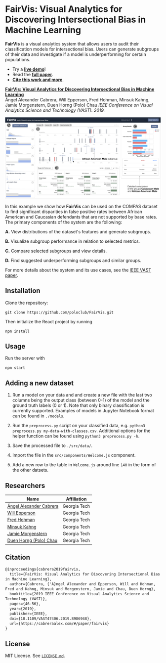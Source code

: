 # FairVis: Visual Analytics for Discovering Intersectional Bias in Machine Learning

**FairVis** is a visual analytics system that allows users to audit their classification models for intersectional bias. Users can generate subgroups of their data and investigate if a model is underperforming for certain populations.

* Try a **[live demo](https://poloclub.github.io/FairVis/)**!
* Read the **[full paper](https://arxiv.org/abs/1904.05419)**.
* **[Cite this work and more](https://cabreraalex.com/#/paper/fairvis)**.

**[FairVis: Visual Analytics for Discovering Intersectional Bias in Machine Learning](https://cabreraalex.com/#/paper/fairvis)**  
Ángel Alexander Cabrera, Will Epperson, Fred Hohman, Minsuk Kahng, Jamie Morgenstern, Duen Horng (Polo) Chau
*IEEE Conference on Visual Analytics Science and Technology (VAST). 2019.* 

![teaser figure](teaser.png)

In this example we show how __FairVis__ can be used on the COMPAS dataset to find significant disparities in false positive rates between African American and Caucasian defendants that are not supported by base rates. The primary components of the system are the following:

__A.__ View distributions of the dataset's features and generate subgroups.

__B.__ Visualize subgroup performance in relation to selected metrics.

__C.__ Compare selected subgroups and view details.

__D.__ Find suggested underperforming subgroups and similar groups.

For more details about the system and its use cases, see the [IEEE VAST paper][paper].

## Installation

Clone the repository:

```
git clone https://github.com/poloclub/FairVis.git
```

Then initialize the React project by running

```
npm install
```

## Usage

Run the server with

```
npm start
```

## Adding a new dataset

1. Run a model on your data and and create a new file with the last two columns being the output class (between 0-1) of the model and the ground truth labels (0 or 1). Note that only binary classification is currently supported. Examples of models in Jupyter Notebook format can be found in `./models`.

2. Run the `preprocess.py` script on your classified data, e.g. `python3 preprocess.py my-data-with-classes.csv`. Additional options for the helper function can be found using `python3 preprocess.py -h`.

3. Save the processed file to `./src/data/`.

4. Import the file in the `src/components/Welcome.js` component.

5. Add a new row to the table in `Welcome.js` around line `140` in the form of the other datsets.

## Researchers

|  Name                 | Affiliation                     |
|-----------------------|---------------------------------|
| [Ángel Alexander Cabrera][angel]           | Georgia Tech |
| [Will Epperson][will] | Georgia Tech |
| [Fred Hohman][fred]    | Georgia Tech |
| [Minsuk Kahng][minsuk] | Georgia Tech |
| [Jamie Morgenstern][jamie]        | Georgia Tech |
| [Duen Horng (Polo) Chau][polo]             | Georgia Tech |

## Citation
```
@inproceedings{cabrera2019fairvis,
  title={FairVis: Visual Analytics for Discovering Intersectional Bias in Machine Learning},
  author={Cabrera, {'A}ngel Alexander and Epperson, Will and Hohman, Fred and Kahng, Minsuk and Morgenstern, Jamie and Chau, Duen Horng},
  booktitle={2019 IEEE Conference on Visual Analytics Science and Technology (VAST)},
  pages={46-56},
  year={2019},
  publisher={IEEE},
  doi={10.1109/VAST47406.2019.8986948},
  url={https://cabreraalex.com/#/paper/fairvis}
}
```

## License

MIT License. See [`LICENSE.md`](LICENSE.md).

[paper]: https://arxiv.org/abs/1904.05419 "paper"
[fred]: http://fredhohman.com "Fred Hohman"
[angel]: http://cabreraalex.com/ "Alex Cabrera"
[minsuk]: http://minsuk.com/ "Minsuk Kahng"
[will]: http://willepperson.com/ "Will Epperson"
[jamie]: http://jamiemorgenstern.com/ "Jamie Morgenstern"
[polo]: http://www.cc.gatech.edu/~dchau/ "Polo Chau"
[poloclub]: https://poloclub.github.io
